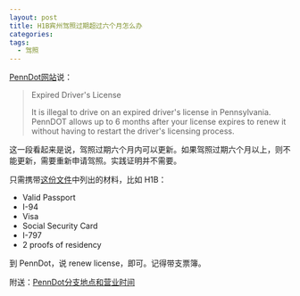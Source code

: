 ```yaml
---
layout: post
title: H1B宾州驾照过期超过六个月怎么办
categories: 
tags:
  - 驾照
---
```


[PennDot网站](http://www.dmv.org/pa-pennsylvania/renew-license.php)说：

> Expired Driver's License
>
> It is illegal to drive on an expired driver's license in Pennsylvania. PennDOT allows up to 6 months after your license expires to renew it without having to restart the driver's licensing process.

这一段看起来是说，驾照过期六个月内可以更新。如果驾照过期六个月以上，则不能更新，需要重新申请驾照。实践证明并不需要。

只需携带[这份文件](http://www.dot.state.pa.us/Public/DVSPubsForms/BDL/BDL%20Publications/pub%20195nc.pdf)中列出的材料，比如 H1B：

- Valid Passport
- I-94
- Visa
- Social Security Card
- I-797
- 2 proofs of residency

到 PennDot，说 renew license，即可。记得带支票簿。

附送：[PennDot分支地点和营业时间](http://www.dmv.pa.gov/Pages/Hours%20of%20Operation.aspx)



